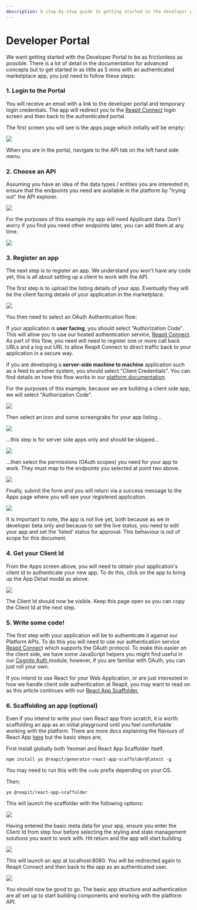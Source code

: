 ```yaml
---
description: A step-by-step guide to getting started in the developer portal
---
```


# Developer Portal

We want getting started with the Developer Portal to be as frictionless as possible. There is a lot of detail in the documentation for advanced concepts but to get started in as little as 5 mins with an authenticated marketplace app, you just need to follow these steps:

### 1. Login to the Portal

You will receive an email with a link to the developer portal and temporary login credentials. The app will redirect you to the [Reapit Connect](api/reapit-connect.md) login screen and then back to the authenticated portal. 

The first screen you will see is the apps page which initially will be empty:

![](.gitbook/assets/screenshot-2020-02-16-at-13.33.56.png)

When you are in the portal, navigate to the API tab on the left hand side menu. 

### 2. Choose an API

Assuming you have an idea of the data types / entities you are interested in, ensure that the endpoints you need are available in the platform by "trying out" the API explorer. 

![](.gitbook/assets/screenshot-2020-02-16-at-13.42.53.png)

For the purposes of this example my app will need Applicant data. Don't worry if you find you need other endpoints later, you can add them at any time.

![](.gitbook/assets/screenshot-2020-02-16-at-13.43.21.png)

### 3. Register an app

The next step is to register an app. We understand you won't have any code yet, this is all about setting up a client to work with the API.

The first step is to upload the listing details of your app. Eventually they will be the client facing details of your application in the marketplace.

![](.gitbook/assets/screenshot-2020-02-16-at-13.40.23.png)

You then need to select an OAuth Authentication flow:

If your application is **user facing**, you should select "Authorization Code". This will allow you to use our hosted authentication service, [Reapit Connect](api/reapit-connect.md#overview). As part of this flow, you need will need to register one or more call back URLs and a log out URL to allow Reapit Connect to direct traffic back to your application in a secure way.

If you are developing a **server-side machine to machine** application such as a feed to another system, you should select "Client Credentials". You can find details on how this flow works in our [platform documentation](api/api-documentation.md#authentication).

For the purposes of this example, because we are building a client side app, we will select "Authorization Code".

![](.gitbook/assets/screenshot-2020-02-16-at-13.40.37.png)

Then select an icon and some screengrabs for your app listing...

![](.gitbook/assets/screenshot-2020-02-16-at-13.40.48%20%281%29.png)

...this step is for server side apps only and should be skipped...

![](.gitbook/assets/screenshot-2020-02-16-at-13.41.05.png)

...then select the permissions \(OAuth scopes\) you need for your app to work. They must map to the endpoints you selected at point two above.

![](.gitbook/assets/screenshot-2020-02-16-at-13.41.15.png)

Finally, submit the form and you will return via a success message to the Apps page where you will see your registered application.

![](.gitbook/assets/screenshot-2020-02-16-at-13.44.57.png)

It is important to note, the app is not live yet, both because as we in developer beta only and because to set the live status, you need to edit your app and set the 'listed' status for approval. This behaviour is out of scope for this document.

### 4. Get your Client Id

From the Apps screen above, you will need to obtain your application's client id to authenticate your new app. To do this, click on the app to bring up the App Detail modal as above.

![](.gitbook/assets/screenshot-2020-02-16-at-13.45.15.png)

The Client Id should now be visible. Keep this page open so you can copy the Client Id at the next step.

### 5. **Write some code!**

The first step with your application will be to authenticate it against our Platform APIs. To do this you will need to use our authentication service [Reapit Connec](api/reapit-connect.md)t which supports the OAuth protocol. To make this easier on the client side, we have some JavaScript helpers you might find useful in our [Cognito Auth ](api/web.md#cognito-auth)module, however, if you are familiar with OAuth, you can just roll your own.

If you intend to use React for your Web Application, or are just interested in how we handle client side authentication at Reapit, you may want to read on as this article continues with our [React App Scaffolder.](api/web.md#react-app-scaffolder) 

### 6. Scaffolding an app \(optional\)

Even if you intend to write your own React app from scratch, it is worth scaffolding an app as an initial playground until you feel comfortable working with the platform. There are more docs explaining the flavours of React App [here](api/web.md#react-app-scaffolder) but the basic steps are;

First install globally both Yeoman and React App Scaffolder itself.

`npm install yo @reapit/generator-react-app-scaffolder@latest -g`

You may need to run this with the `sudo` prefix depending on your OS.

Then;

`yo @reapit/react-app-scaffolder`

This will launch the scaffolder with the following options:

![](.gitbook/assets/screenshot-2020-02-16-at-13.48.28.png)

Having entered the basic meta data for your app, ensure you enter the Client Id from step four before selecting the styling and state management solutions you want to work with. Hit return and the app will start building.

![](.gitbook/assets/screenshot-2020-02-16-at-13.49.21.png)

This will launch an app at localhost:8080. You will be redirected again to Reapit Connect and then back to the app as an authenticated user.

![](.gitbook/assets/screenshot-2020-02-16-at-13.56.24.png)

You should now be good to go. The basic app structure and authentication are all set up to start building components and working with the platform API. 

